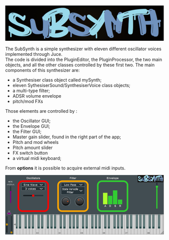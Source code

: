 ![logo](https://github.com/David-Badiane/Juce-Midi-Synthesiser/blob/master/Synthesizer/images/whatever.png)

The SubSynth is a simple synthesizer with eleven different oscillator voices implemented through Juce.   
The code is divided into the PluginEditor,  the PluginProcessor, the two main objects, and all the other classes controlled by these first two.
The main components of this synthesizer are:
- a Synthesiser class object called mySynth;
- eleven SythesiserSound/SynthesiserVoice class objects;
- a multi-type filter;
- ADSR volume envelope
- pitch/mod FXs

Those elements are controlled by :
- the Oscillator GUI;
- the Envelope GUI;
- the Filter GUI;
- Master gain slider, found in the right part of the app;
- Pitch and mod wheels
- Pitch amount slider
- FX switch button
- a virtual midi keyboard;

From **options** it is possible to acquire external midi inputs.

<img src = "Synthesizer/images/interface.PNG" width = "1000" >
